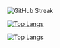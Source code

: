 ![GitHub Streak](https://streak-stats.demolab.com?user=VISHALX33&theme=default)

[![Top Langs](https://github-readme-stats.vercel.app/api/top-langs/?username=VISHALX33&layout=compact)](https://github.com/VISHALX33)


[![Top Langs](https://github-readme-stats.vercel.app/api/top-langs/?username=VISHALX33&layout=compact&theme=radical)](https://github.com/VISHALX33)
